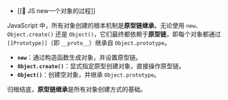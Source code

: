 - [[🌿 JS new一个对象的过程]]


JavaScript 中，所有对象创建的根本机制是**原型链继承**。无论使用 `new`、`Object.create()` 还是 `Object()`，它们最终都依赖于**原型链**，即每个对象都通过 `[[Prototype]]`（即 `__proto__`）继承自 `Object.prototype`。

- **`new`**：通过构造函数生成对象，并设置原型链。
- **`Object.create()`**：显式指定原型创建对象，直接操作原型链。
- **`Object()`**：创建空对象，并继承 `Object.prototype`。

归根结底，**原型链继承**是所有对象创建方式的基础。